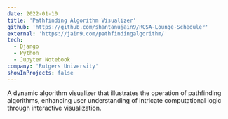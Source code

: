 ```yaml
---
date: 2022-01-10
title: 'Pathfinding Algorithm Visualizer'
github: 'https://github.com/shantanujain9/RCSA-Lounge-Scheduler'
external: 'https://jain9.com/pathfindingalgorithm/'
tech:
  - Django
  - Python
  - Jupyter Notebook
company: 'Rutgers University'
showInProjects: false
---
```


A dynamic algorithm visualizer that illustrates the operation of pathfinding algorithms, enhancing user understanding of intricate computational logic through interactive visualization.
